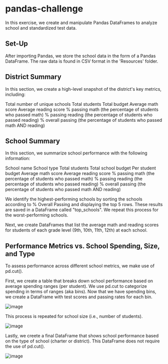 # pandas-challenge

In this exercise, we create and manipulate Pandas DataFrames to analyze school and standardized test data.

## Set-Up
After importing Pandas, we store the school data in the form of a Pandas DataFrame. The raw data is found in CSV format in the 'Resources' folder.

## District Summary
In this section, we create a high-level snapshot of the district's key metrics, including:

Total number of unique schools
Total students
Total budget
Average math score
Average reading score
% passing math (the percentage of students who passed math)
% passing reading (the percentage of students who passed reading)
% overall passing (the percentage of students who passed math AND reading)

## School Summary
In this section, we summarize school performance with the following information:

School name
School type
Total students
Total school budget
Per student budget
Average math score
Average reading score
% passing math (the percentage of students who passed math)
% passing reading (the percentage of students who passed reading)
% overall passing (the percentage of students who passed math AND reading)

We identify the highest-performing schools by sorting the schools according to % Overall Passing and displaying the top 5 rows. These results are saved in a DataFrame called "top_schools". We repeat this process for the worst-performing schools. 

Next, we create DataFrames that list the average math and reading scores for students of each grade level (9th, 10th, 11th, 12th) at each school.

## Performance Metrics vs. School Spending, Size, and Type
To assess performance across different school metrics, we make use of pd.cut().

First, we create a table that breaks down school performance based on average spending ranges (per student). We use pd.cut to categorize spending in terms of ranges (aka bins). Now that we have spending bins, we create a DataFrame with test scores and passing rates for each bin. 

![image](https://github.com/Rob-Cortes/pandas-challenge/assets/124944383/e2425663-496f-4f30-ab64-76d9b440aca0)

This process is repeated for school size (i.e., number of students).

![image](https://github.com/Rob-Cortes/pandas-challenge/assets/124944383/eb0f7dbe-5c37-4f5b-baed-f45eff9d32f4)

Lastly, we creete a final DataFrame that shows school performance based on the type of school (charter or district). This DataFrame does not require the use of pd.cut(). 

![image](https://github.com/Rob-Cortes/pandas-challenge/assets/124944383/85fed634-3a34-41f4-9ed3-e041fe9ce807)

